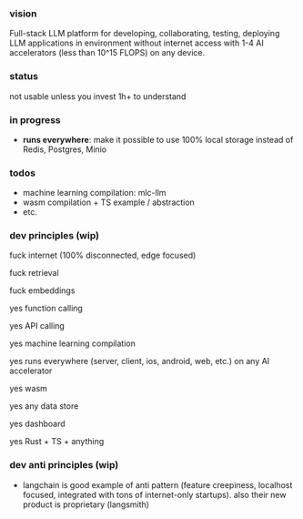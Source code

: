 

### vision 

Full-stack LLM platform for developing, collaborating, testing, deploying LLM applications in environment without internet access with 1-4 AI accelerators (less than 10^15 FLOPS) on any device.

### status

not usable unless you invest 1h+ to understand

### in progress 

- **runs everywhere**: make it possible to use 100% local storage instead of Redis, Postgres, Minio

### todos

- machine learning compilation: mlc-llm
- wasm compilation + TS example / abstraction
- etc.


### dev principles (wip)

fuck internet (100% disconnected, edge focused)

fuck retrieval

fuck embeddings

yes function calling 

yes API calling 

yes machine learning compilation 

yes runs everywhere (server, client, ios, android, web, etc.) on any AI accelerator

yes wasm

yes any data store

yes dashboard

yes Rust + TS + anything

### dev anti principles (wip)

- langchain is good example of anti pattern (feature creepiness, localhost focused, integrated with tons of internet-only startups). also their new product is proprietary (langsmith)



